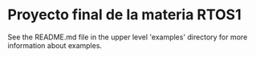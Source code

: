 # Proyecto final de la materia RTOS1

See the README.md file in the upper level 'examples' directory for more information about examples.
